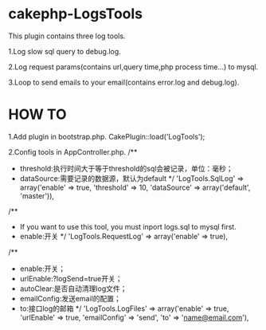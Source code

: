 cakephp-LogsTools
=================

This plugin contains three log tools.

1.Log slow sql query to debug.log.

2.Log request params(contains url,query time,php process time...) to mysql.

3.Loop to send emails to your email(contains error.log and debug.log).


<h1>HOW TO</h1>

1.Add plugin in bootstrap.php.
CakePlugin::load('LogTools');

2.Config tools in AppController.php.
/**
 * threshold:执行时间大于等于threshold的sql会被记录，单位：毫秒；
 * dataSource:需要记录的数据源，默认为default
 */
'LogTools.SqlLog' => array('enable' => true, 'threshold' => 10, 'dataSource' => array('default', 'master')),
			
/**
 * If you want to use this tool, you must inport logs.sql to mysql first.
 * enable:开关
 */
'LogTools.RequestLog' => array('enable' => true),
			
/**
 * enable:开关；
 * urlEnable:?logSend=true开关；
 * autoClear:是否自动清理log文件；
 * emailConfig:发送email的配置；
 * to:接口log的邮箱
 */
'LogTools.LogFiles' => array('enable' => true, 'urlEnable' => true, 'emailConfig' => 'send', 'to' => 'name@email.com'),